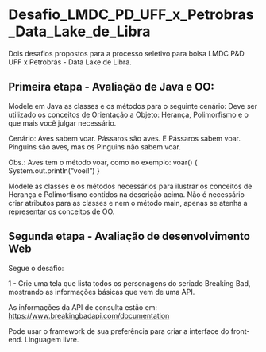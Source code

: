 # Desafio_LMDC_PD_UFF_x_Petrobras_Data_Lake_de_Libra
Dois desafios propostos para a processo seletivo para bolsa LMDC P&amp;D UFF x Petrobrás - Data Lake de Libra.

## Primeira etapa - Avaliação de Java e OO:

Modele em Java as classes e os métodos para o seguinte cenário:
Deve ser utilizado os conceitos de Orientação a Objeto: Herança, Polimorfismo e o
que mais você julgar necessário.

Cenário:
Aves sabem voar.
Pássaros são aves. E Pássaros sabem voar.
Pinguins são aves, mas os Pinguins não sabem voar.

Obs.: Aves tem o método voar, como no exemplo:
voar() {
  System.out.println(“voei!”)
}

Modele as classes e os métodos necessários para ilustrar os conceitos de Herança e
Polimorfismo contidos na descrição acima. Não é necessário criar atributos para as
classes e nem o método main, apenas se atenha a representar os conceitos de OO.

## Segunda etapa - Avaliação de desenvolvimento Web

Segue o desafio:

1 - Crie uma tela que lista todos os personagens do seriado Breaking Bad, mostrando as
informações básicas que vem de uma API.

As informações da API de consulta estão em: https://www.breakingbadapi.com/documentation

Pode usar o framework de sua preferência para criar a interface do front-end. Linguagem
livre.

